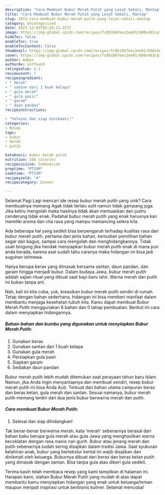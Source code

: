 ```yaml
---
description: "Cara Membuat Bubur Merah Putih yang Lezat Sekali, Mantap"
title: "Cara Membuat Bubur Merah Putih yang Lezat Sekali, Mantap"
slug: 1813-cara-membuat-bubur-merah-putih-yang-lezat-sekali-mantap
category: Uncategorized
date: 2022-12-02T02:24:23.227Z
image: https://img-global.cpcdn.com/recipes/fc0b1867eec2ee01/680x482cq70/bubur-merah-putih-foto-resep-utama.jpg
hideToc: false
enableToc: true
enableTocContent: false
thumbnail: https://img-global.cpcdn.com/recipes/fc0b1867eec2ee01/680x482cq70/bubur-merah-putih-foto-resep-utama.jpg
cover: https://img-global.cpcdn.com/recipes/fc0b1867eec2ee01/680x482cq70/bubur-merah-putih-foto-resep-utama.jpg
author: Admin
authorAv: notfound
ratingvalue: 4.1
reviewcount: 7
recipeingredient:
- " beras"
- " santan dari 1 buah kelapa"
- " gula merah"
- " gula pasir"
- " garam"
- " daun pandan"
recipeinstructions:

- "Selesai dan siap dinikmati!"
categories:
- Resep
tags:
- bubur
- merah
- putih

katakunci: bubur merah putih 
nutrition: 168 calories
recipecuisine: Indonesian
preptime: "PT35M"
cooktime: "PT33M"
recipeyield: "4"
recipecategory: Dinner

---
```



Selamat Pagi Lagi mencari ide resep bubur merah putih yang unik? Cara membuatnya memang Agak tidak terlalu sulit namun tidak gampang juga. Jika keliru mengolah maka hasilnya tidak akan memuaskan dan justru cenderung tidak enak. Padahal bubur merah putih yang enak harusnya kan memiliki aroma dan cita rasa yang mampu memancing selera kita.


Ada beberapa hal yang sedikit bisa berpengaruh terhadap kualitas rasa dari bubur merah putih, pertama dari jenis bahan, kemudian pemilihan bahan segar dan bagus, sampai cara mengolah dan menghidangkannya. Tidak usah bingung jika hendak menyiapkan bubur merah putih enak di mana pun anda berada, karena asal sudah tahu caranya maka hidangan ini bisa jadi suguhan istimewa.

Hanya berupa beras yang dimasak bersama santan, daun pandan, dan garam hingga menjadi bubur. Dalam budaya Jawa, bubur merah putih adalah sajian ritual yang dibuat saat bayi baru lahir. Warna merah dan putih ini bukan tanpa arti.


Nah, kali ini kita coba, yuk, kreasikan bubur merah putih sendiri di rumah. Tetap dengan bahan sederhana, hidangan ini bisa memberi manfaat dalam membantu menjaga kesehatan tubuh kita. Kamu dapat membuat Bubur Merah Putih menggunakan 6 bahan dan 0 tahap pembuatan. Berikut ini cara dalam menyiapkan hidangannya.

<!--inarticleads1-->

##### Bahan-bahan dan bumbu yang digunakan untuk menyiapkan Bubur Merah Putih:

1. Gunakan  beras
1. Gunakan  santan dari 1 buah kelapa
1. Gunakan  gula merah
1. Persiapkan  gula pasir
1. Siapkan  garam
1. Sediakan  daun pandan


Bubur merah putih lebih mudah ditemukan saat perayaan tahun baru Islam. Namun, jika Anda ingin menyantapnya dan membuat sendiri, resep bubur merah putih ini bisa Anda ikuti. Terbuat dari bahan utama campuran beras dan beras ketan, gula merah dan santan. Sesuai namanya, bubur merah putih memang terdiri dari dua jenis bubur berwarna merah dan putih. 

<!--inarticleads2-->

##### Cara membuat Bubur Merah Putih:


1. Selesai dan siap dihidangkan!

Tak benar-benar berwarna merah, kata &#39;merah&#39; sebenarnya berasal dari bahan baku berupa gula merah atau gula Jawa yang menghasilkan warna kecoklatan dengan rasa manis nan gurih. Bubur atau jenang merah dan putih sebenarnya sudah sering disajikan dalam tradisi Jawa. Saat syukuran kelahiran anak, bubur yang bertekstur kental ini wajib disajikan dan dinikmati oleh keluarga. Buburnya dibuat dari beras dan beras ketan putih yang dimasak dengan santan. Bisa tanpa gula atau diberi gula sedikit. 

Terima kasih telah membaca resep yang kami tampilkan di halaman ini. Harapan kami, olahan Bubur Merah Putih yang mudah di atas dapat membantu kamu menyiapkan hidangan yang enak untuk keluarga/teman maupun menjadi inspirasi untuk berbisnis kuliner. Selamat mencoba!

